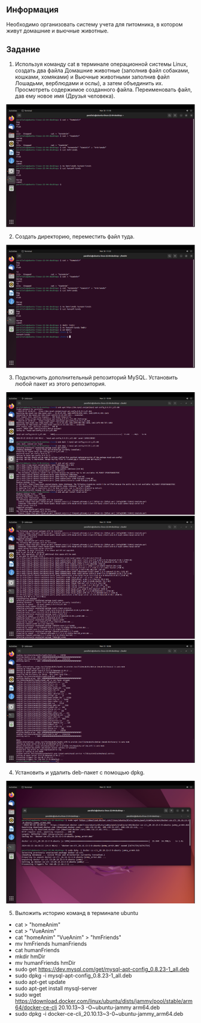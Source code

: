 ## Информация 
Необходимо организовать систему учета для питомника, в котором живут
домашние и вьючные животные.

## Задание
1. Используя команду cat в терминале операционной системы Linux, создать
два файла Домашние животные (заполнив файл собаками, кошками,
хомяками) и Вьючные животными заполнив файл Лошадьми, верблюдами и
ослы), а затем объединить их. Просмотреть содержимое созданного файла.
Переименовать файл, дав ему новое имя (Друзья человека).

![Task 1](/Attestation2/source/1.png)

2. Создать директорию, переместить файл туда.

![Task 2](/Attestation2//source/2.png)

3. Подключить дополнительный репозиторий MySQL. Установить любой пакет
из этого репозитория.

![Task 3](/Attestation2//source/3.1.png)
![Task 3](/Attestation2//source/3.2.png)
![Task 3](/Attestation2//source/3.3.png)


4. Установить и удалить deb-пакет с помощью dpkg.

![Task 4](/Attestation2//source/4.png)

5. Выложить историю команд в терминале ubuntu
 * cat > "homeAnim"
 * cat > "VueAnim"
 * cat "homeAnim" "VueAnim" > "hmFriends"
 * mv hmFriends humanFriends
 * cat humanFriends
 * mkdir hmDir
 * mv humanFriends hmDir
 * sudo get https://dev.mysql.com/get/mysql-apt-config_0.8.23-1_all.deb
 * sudo dpkg -i mysql-apt-config_0.8.23-1_all.deb
 * sudo apt-get update
 * sudo apt-get install mysql-server
 * sudo wget https://download.docker.com/linux/ubuntu/dists/jammy/pool/stable/arm64/docker-ce-cli 20.10.13~3
-O~ubuntu-jammy arm64.deb
 * sudo dpkg -i docker-ce-cli_20.10.13~3-0~ubuntu-jammy_arm64.deb